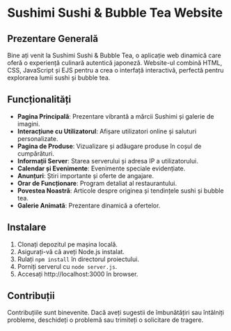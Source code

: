 # Sushimi Sushi & Bubble Tea Website

## Prezentare Generală

Bine ați venit la Sushimi Sushi & Bubble Tea, o aplicație web dinamică care oferă o experiență culinară autentică japoneză. Website-ul combină HTML, CSS, JavaScript și EJS pentru a crea o interfață interactivă, perfectă pentru explorarea lumii sushi și bubble tea.

## Funcționalități

- **Pagina Principală**: Prezentare vibrantă a mărcii Sushimi și galerie de imagini.
- **Interacțiune cu Utilizatorul**: Afișare utilizatori online și saluturi personalizate.
- **Pagina de Produse**: Vizualizare și adăugare produse în coșul de cumpărături.
- **Informații Server**: Starea serverului și adresa IP a utilizatorului.
- **Calendar și Evenimente**: Evenimente speciale evidențiate.
- **Anunțuri**: Știri importante și oferte de angajare.
- **Orar de Funcționare**: Program detaliat al restaurantului.
- **Povestea Noastră**: Articole despre originea și tendințele sushi și bubble tea.
- **Galerie Animată**: Prezentare dinamică a ofertelor.

## Instalare

1. Clonați depozitul pe mașina locală.
2. Asigurați-vă că aveți Node.js instalat.
3. Rulați `npm install` în directorul proiectului.
4. Porniți serverul cu `node server.js`.
5. Accesați http://localhost:3000 în browser.

## Contribuții

Contribuțiile sunt binevenite. Dacă aveți sugestii de îmbunătățiri sau întâlniți probleme, deschideți o problemă sau trimiteți o solicitare de tragere.
